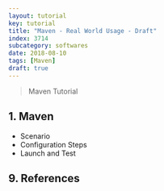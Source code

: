 ```yaml
---
layout: tutorial
key: tutorial
title: "Maven - Real World Usage - Draft"
index: 3714
subcategory: softwares
date: 2018-08-10
tags: [Maven]
draft: true
---
```


> Maven Tutorial

## 1. Maven
* Scenario
* Configuration Steps
* Launch and Test


## 9. References
